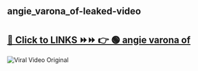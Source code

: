 
 ## angie_varona_of-leaked-video 

# <h2><a href="https://clipsfans.com/angie_varona_of&ref=git">🔗 Click to LINKS ⏩⏩ 👉 🟢 angie varona of </a></h2>

<a href="https://clipsfans.com/angie_varona_of&ref=git" rel="nofollow" data-target="animated-image.originalLink"><img src="https://i.ibb.co.com/xMMVF88/686577567.gif" alt="Viral Video Original" style="max-width: 100%; display: inline-block;" data-target="animated-image.originalImage"></a>
